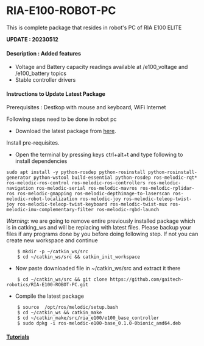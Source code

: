 # RIA-E100-ROBOT-PC
This is complete package that resides in robot's PC of RIA E100 ELITE

**UPDATE : 20230512**
#### Description : Added features 
- Voltage and Battery capacity readings available at /e100_voltage and /e100_battery topics
- Stable controller drivers

#### Instructions to Update Latest Package
Prerequisites : Destkop with mouse and keyboard, WiFi Internet

Following steps need to be done in robot pc
- Download the latest package from [here](https://github.com/gaitech-robotics/RIA-E100-ROBOT-PC/archive/ros-melodic.zip).

Install pre-requisites.

- Open the terminal by pressing keys ctrl+alt+t and type following to install dependencies  
```
sudo apt install -y python-rosdep python-rosinstall python-rosinstall-generator python-wstool build-essential python-rosdep ros-melodic-rqt* ros-melodic-ros-control ros-melodic-ros-controllers ros-melodic-navigation ros-melodic-serial ros-melodic-mavros ros-melodic-rplidar-ros ros-melodic-gmapping ros-melodic-depthimage-to-laserscan ros-melodic-robot-localization ros-melodic-joy ros-melodic-teleop-twist-joy ros-melodic-teleop-twist-keyboard ros-melodic-twist-mux ros-melodic-imu-complementary-filter ros-melodic-rgbd-launch
```

*Warning*: we are going to remove entire previously installed package which is in catking_ws and will be replacing with latest files. Please backup your files if any programs done by you before doing following step. If not you can create new workspace and continue 
```
	$ mkdir -p ~/catkin_ws/src
	$ cd ~/catkin_ws/src && catkin_init_workspace
```
- Now paste downloaded file in ~/catkin_ws/src and extract it there
```
	$ cd ~/catkin_ws/src && git clone https://github.com/gaitech-robotics/RIA-E100-ROBOT-PC.git
```
- Compile the latest package
```
	$ source  /opt/ros/melodic/setup.bash
	$ cd ~/catkin_ws && catkin_make
  	$ cd ~/catkin_make/src/ria_e100/e100_base_controller
  	$ sudo dpkg -i ros-melodic-e100-base_0.1.0-0bionic_amd64.deb
```
#### [Tutorials](https://edu.gaitech.hk/ria_e100/demo-apps.html#demo-applications) 
